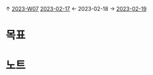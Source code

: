 
↑ [2023-W07](2023-W07.md)
[2023-02-17](2023-02-17.md) ← 2023-02-18 → [2023-02-19](2023-02-19.md)


# 목표



# 노트




